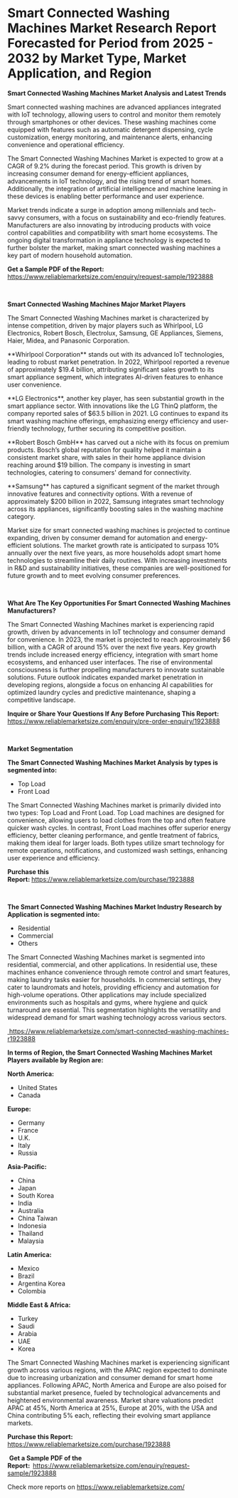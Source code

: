 <p><h1>Smart Connected Washing Machines Market Research Report Forecasted for Period from 2025 -  2032 by Market Type, Market Application, and Region</h1></p><p><strong>Smart Connected Washing Machines Market Analysis and Latest Trends</strong></p>
<p><p>Smart connected washing machines are advanced appliances integrated with IoT technology, allowing users to control and monitor them remotely through smartphones or other devices. These washing machines come equipped with features such as automatic detergent dispensing, cycle customization, energy monitoring, and maintenance alerts, enhancing convenience and operational efficiency. </p><p>The Smart Connected Washing Machines Market is expected to grow at a CAGR of 9.2% during the forecast period. This growth is driven by increasing consumer demand for energy-efficient appliances, advancements in IoT technology, and the rising trend of smart homes. Additionally, the integration of artificial intelligence and machine learning in these devices is enabling better performance and user experience. </p><p>Market trends indicate a surge in adoption among millennials and tech-savvy consumers, with a focus on sustainability and eco-friendly features. Manufacturers are also innovating by introducing products with voice control capabilities and compatibility with smart home ecosystems. The ongoing digital transformation in appliance technology is expected to further bolster the market, making smart connected washing machines a key part of modern household automation.</p></p>
<p><strong>Get a Sample PDF of the Report:&nbsp;</strong> <a href="https://www.reliablemarketsize.com/enquiry/request-sample/1923888?utm_campaign=2893&utm_medium=2&utm_source=Github&utm_content=ia&utm_term=28032025&utm_id=smart-connected-washing-machines">https://www.reliablemarketsize.com/enquiry/request-sample/1923888</a></p>
<p>&nbsp;</p>
<p><strong>Smart Connected Washing Machines Major Market Players</strong></p>
<p><p>The Smart Connected Washing Machines market is characterized by intense competition, driven by major players such as Whirlpool, LG Electronics, Robert Bosch, Electrolux, Samsung, GE Appliances, Siemens, Haier, Midea, and Panasonic Corporation. </p><p>**Whirlpool Corporation** stands out with its advanced IoT technologies, leading to robust market penetration. In 2022, Whirlpool reported a revenue of approximately $19.4 billion, attributing significant sales growth to its smart appliance segment, which integrates AI-driven features to enhance user convenience.</p><p>**LG Electronics**, another key player, has seen substantial growth in the smart appliance sector. With innovations like the LG ThinQ platform, the company reported sales of $63.5 billion in 2021. LG continues to expand its smart washing machine offerings, emphasizing energy efficiency and user-friendly technology, further securing its competitive position.</p><p>**Robert Bosch GmbH** has carved out a niche with its focus on premium products. Bosch’s global reputation for quality helped it maintain a consistent market share, with sales in their home appliance division reaching around $19 billion. The company is investing in smart technologies, catering to consumers' demand for connectivity.</p><p>**Samsung** has captured a significant segment of the market through innovative features and connectivity options. With a revenue of approximately $200 billion in 2022, Samsung integrates smart technology across its appliances, significantly boosting sales in the washing machine category.</p><p>Market size for smart connected washing machines is projected to continue expanding, driven by consumer demand for automation and energy-efficient solutions. The market growth rate is anticipated to surpass 10% annually over the next five years, as more households adopt smart home technologies to streamline their daily routines. With increasing investments in R&D and sustainability initiatives, these companies are well-positioned for future growth and to meet evolving consumer preferences.</p></p>
<p>&nbsp;</p>
<p><strong>What Are The Key Opportunities For Smart Connected Washing Machines Manufacturers?</strong></p>
<p><p>The Smart Connected Washing Machines market is experiencing rapid growth, driven by advancements in IoT technology and consumer demand for convenience. In 2023, the market is projected to reach approximately $6 billion, with a CAGR of around 15% over the next five years. Key growth trends include increased energy efficiency, integration with smart home ecosystems, and enhanced user interfaces. The rise of environmental consciousness is further propelling manufacturers to innovate sustainable solutions. Future outlook indicates expanded market penetration in developing regions, alongside a focus on enhancing AI capabilities for optimized laundry cycles and predictive maintenance, shaping a competitive landscape.</p></p>
<p><strong>Inquire or Share Your Questions If Any Before Purchasing This Report:</strong> <a href="https://www.reliablemarketsize.com/enquiry/pre-order-enquiry/1923888?utm_campaign=2893&utm_medium=2&utm_source=Github&utm_content=ia&utm_term=28032025&utm_id=smart-connected-washing-machines">https://www.reliablemarketsize.com/enquiry/pre-order-enquiry/1923888</a></p>
<p>&nbsp;</p>
<p><strong>Market Segmentation</strong></p>
<p><strong>The Smart Connected Washing Machines Market Analysis by types is segmented into:</strong></p>
<p><ul><li>Top Load</li><li>Front Load</li></ul></p>
<p><p>The Smart Connected Washing Machines market is primarily divided into two types: Top Load and Front Load. Top Load machines are designed for convenience, allowing users to load clothes from the top and often feature quicker wash cycles. In contrast, Front Load machines offer superior energy efficiency, better cleaning performance, and gentle treatment of fabrics, making them ideal for larger loads. Both types utilize smart technology for remote operations, notifications, and customized wash settings, enhancing user experience and efficiency.</p></p>
<p><strong>Purchase this Report:&nbsp;</strong><a href="https://www.reliablemarketsize.com/purchase/1923888?utm_campaign=2893&utm_medium=2&utm_source=Github&utm_content=ia&utm_term=28032025&utm_id=smart-connected-washing-machines">https://www.reliablemarketsize.com/purchase/1923888</a></p>
<p>&nbsp;</p>
<p><strong>The Smart Connected Washing Machines Market Industry Research by Application is segmented into:</strong></p>
<p><ul><li>Residential</li><li>Commercial</li><li>Others</li></ul></p>
<p><p>The Smart Connected Washing Machines market is segmented into residential, commercial, and other applications. In residential use, these machines enhance convenience through remote control and smart features, making laundry tasks easier for households. In commercial settings, they cater to laundromats and hotels, providing efficiency and automation for high-volume operations. Other applications may include specialized environments such as hospitals and gyms, where hygiene and quick turnaround are essential. This segmentation highlights the versatility and widespread demand for smart washing technology across various sectors.</p></p>
<p><a href="https://www.reliablemarketsize.com/smart-connected-washing-machines-r1923888?utm_campaign=2893&utm_medium=2&utm_source=Github&utm_content=ia&utm_term=28032025&utm_id=smart-connected-washing-machines">&nbsp;https://www.reliablemarketsize.com/smart-connected-washing-machines-r1923888</a></p>
<p><strong>In terms of Region, the Smart Connected Washing Machines Market Players available by Region are:</strong></p>
<p>
    <p> <strong> North America: </strong>
        <ul>
            <li>United States</li>
            <li>Canada</li>
        </ul>
        </p> 
    <p> <strong> Europe: </strong>
        <ul>
            <li>Germany</li>
            <li>France</li>
            <li>U.K.</li>
            <li>Italy</li>
            <li>Russia</li>
        </ul>
        </p> 
    <p> <strong> Asia-Pacific: </strong>
        <ul>
            <li>China</li>
            <li>Japan</li>
            <li>South Korea</li>
            <li>India</li>
            <li>Australia</li>
            <li>China Taiwan</li>
            <li>Indonesia</li>
            <li>Thailand</li>
            <li>Malaysia</li>
        </ul>
        </p> 
    <p> <strong> Latin America: </strong>
        <ul>
            <li>Mexico</li>
            <li>Brazil</li>
            <li>Argentina Korea</li>
            <li>Colombia</li>
        </ul>
        </p> 
    <p> <strong> Middle East & Africa: </strong>
        <ul>
            <li>Turkey</li>
            <li>Saudi</li>
            <li>Arabia</li>
            <li>UAE</li>
            <li>Korea</li>
        </ul>
    </p>
    </p>
<p><p>The Smart Connected Washing Machines market is experiencing significant growth across various regions, with the APAC region expected to dominate due to increasing urbanization and consumer demand for smart home appliances. Following APAC, North America and Europe are also poised for substantial market presence, fueled by technological advancements and heightened environmental awareness. Market share valuations predict APAC at 45%, North America at 25%, Europe at 20%, with the USA and China contributing 5% each, reflecting their evolving smart appliance markets.</p></p>
<p><strong>Purchase this Report: </strong><a href="https://www.reliablemarketsize.com/purchase/1923888?utm_campaign=2893&utm_medium=2&utm_source=Github&utm_content=ia&utm_term=28032025&utm_id=smart-connected-washing-machines">https://www.reliablemarketsize.com/purchase/1923888</a></p>
<p>&nbsp;<strong>Get a Sample PDF of the Report:&nbsp;&nbsp;</strong><a href="https://www.reliablemarketsize.com/enquiry/request-sample/1923888?utm_campaign=2893&utm_medium=2&utm_source=Github&utm_content=ia&utm_term=28032025&utm_id=smart-connected-washing-machines">https://www.reliablemarketsize.com/enquiry/request-sample/1923888</a></p>
<p><strong></strong></p>
<p>Check more reports on <a href="https://www.reliablemarketsize.com/?utm_campaign=2893&utm_medium=2&utm_source=Github&utm_content=ia&utm_term=28032025&utm_id=smart-connected-washing-machines">https://www.reliablemarketsize.com/</a></p>